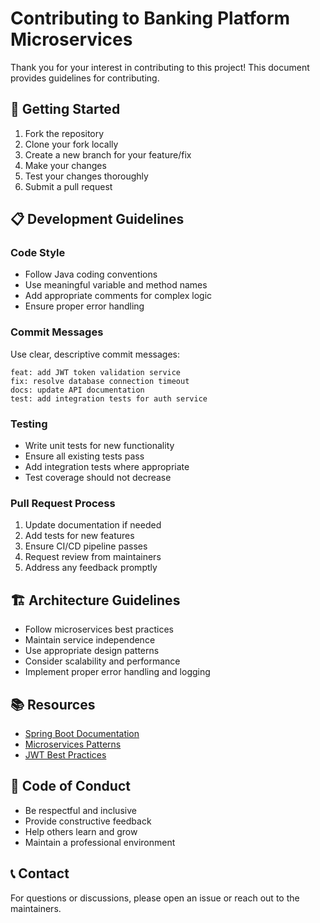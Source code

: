 # Contributing to Banking Platform Microservices

Thank you for your interest in contributing to this project! This document provides guidelines for contributing.

## 🚀 Getting Started

1. Fork the repository
2. Clone your fork locally
3. Create a new branch for your feature/fix
4. Make your changes
5. Test your changes thoroughly
6. Submit a pull request

## 📋 Development Guidelines

### Code Style
- Follow Java coding conventions
- Use meaningful variable and method names
- Add appropriate comments for complex logic
- Ensure proper error handling

### Commit Messages
Use clear, descriptive commit messages:
```
feat: add JWT token validation service
fix: resolve database connection timeout
docs: update API documentation
test: add integration tests for auth service
```

### Testing
- Write unit tests for new functionality
- Ensure all existing tests pass
- Add integration tests where appropriate
- Test coverage should not decrease

### Pull Request Process
1. Update documentation if needed
2. Add tests for new features
3. Ensure CI/CD pipeline passes
4. Request review from maintainers
5. Address any feedback promptly

## 🏗️ Architecture Guidelines

- Follow microservices best practices
- Maintain service independence
- Use appropriate design patterns
- Consider scalability and performance
- Implement proper error handling and logging

## 📚 Resources

- [Spring Boot Documentation](https://spring.io/projects/spring-boot)
- [Microservices Patterns](https://microservices.io/)
- [JWT Best Practices](https://auth0.com/blog/a-look-at-the-latest-draft-for-jwt-bcp/)

## 🤝 Code of Conduct

- Be respectful and inclusive
- Provide constructive feedback
- Help others learn and grow
- Maintain a professional environment

## 📞 Contact

For questions or discussions, please open an issue or reach out to the maintainers.
